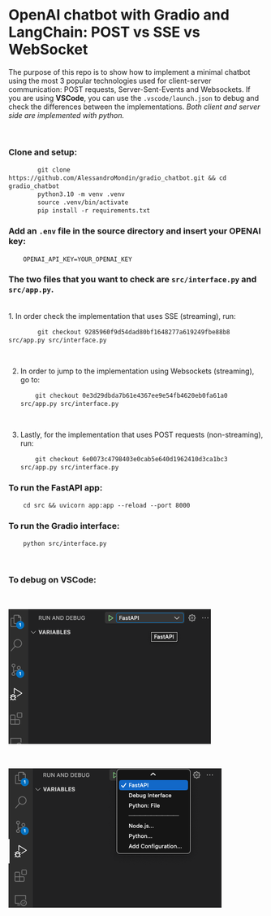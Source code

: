 # OpenAI chatbot with Gradio and LangChain: POST vs SSE vs WebSocket

The purpose of this repo is to show how to implement a minimal chatbot using the most 3 popular
technologies used for client-server communication: POST requests, Server-Sent-Events and Websockets. If you are using **VSCode**, you can use the `.vscode/launch.json` to debug and check the differences between the implementations.
_Both client and server side are implemented with python._

<br>

### Clone and setup:

            git clone https://github.com/AlessandroMondin/gradio_chatbot.git && cd gradio_chatbot
            python3.10 -m venv .venv
            source .venv/bin/activate
            pip install -r requirements.txt

### Add an `.env` file in the source directory and insert your OPENAI key:

        OPENAI_API_KEY=YOUR_OPENAI_KEY

### The two files that you want to check are `src/interface.py` and `src/app.py`.

<br>
1.  In order check the implementation that uses SSE (streaming), run:

            git checkout 9285960f9d54dad80bf1648277a619249fbe88b8 src/app.py src/interface.py

<br>

2.  In order to jump to the implementation using Websockets (streaming), go to:

            git checkout 0e3d29dbda7b61e4367ee9e54fb4620eb0fa61a0 src/app.py src/interface.py

<br>

3.  Lastly, for the implementation that uses POST requests (non-streaming), run:

            git checkout 6e0073c4798403e0cab5e640d1962410d3ca1bc3 src/app.py src/interface.py

### To run the FastAPI app:

        cd src && uvicorn app:app --reload --port 8000

### To run the Gradio interface:

        python src/interface.py

<br>

### To debug on VSCode:

<br>

![image](media/debug1.png)

<br>

![image](media/debug2.png)
